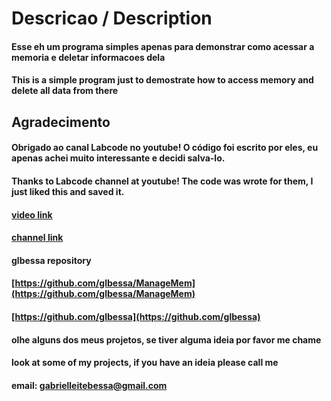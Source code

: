 # Descricao / Description 
#### Esse eh um programa simples apenas para demonstrar como acessar a memoria e deletar informacoes dela
#### This is a simple program just to demostrate how to access memory and delete all data from there

## Agradecimento 
#### Obrigado ao canal Labcode no youtube! O código foi escrito por eles, eu apenas achei muito interessante e decidi salva-lo.
#### Thanks to Labcode channel at youtube! The code was wrote for them, I just liked this and saved it.
#### [video link](https://www.youtube.com/watch?v=sJbManhFNac)
#### [channel link](https://www.youtube.com/channel/UCRTVbLbFDuFUv5_3xM1QhYg)

#### glbessa repository
#### [https://github.com/glbessa/ManageMem](https://github.com/glbessa/ManageMem)
#### [https://github.com/glbessa](https://github.com/glbessa)
#### olhe alguns dos meus projetos, se tiver alguma ideia por favor me chame
#### look at some of my projects, if you have an ideia please call me
#### email: gabrielleitebessa@gmail.com